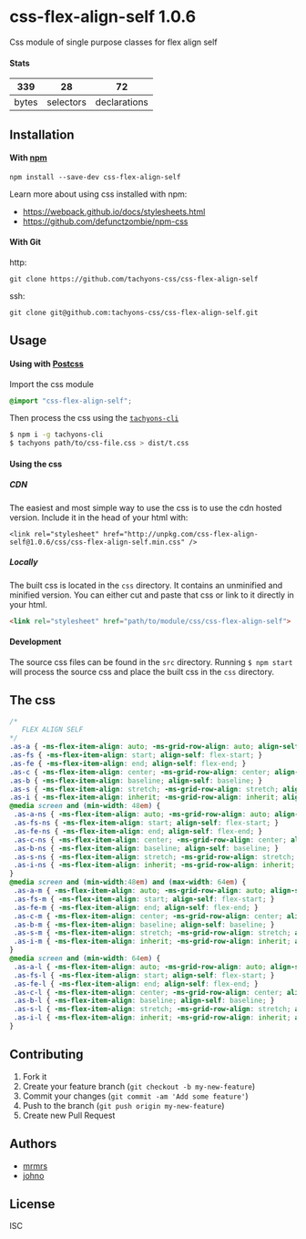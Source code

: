 # css-flex-align-self 1.0.6

Css module of single purpose classes for flex align self

#### Stats

339 | 28 | 72
---|---|---
bytes | selectors | declarations

## Installation

#### With [npm](https://npmjs.com)

```
npm install --save-dev css-flex-align-self
```

Learn more about using css installed with npm:
* https://webpack.github.io/docs/stylesheets.html
* https://github.com/defunctzombie/npm-css

#### With Git

http:
```
git clone https://github.com/tachyons-css/css-flex-align-self
```

ssh:
```
git clone git@github.com:tachyons-css/css-flex-align-self.git
```

## Usage

#### Using with [Postcss](https://github.com/postcss/postcss)

Import the css module

```css
@import "css-flex-align-self";
```

Then process the css using the [`tachyons-cli`](https://github.com/tachyons-css/tachyons-cli)

```sh
$ npm i -g tachyons-cli
$ tachyons path/to/css-file.css > dist/t.css
```

#### Using the css

##### CDN
The easiest and most simple way to use the css is to use the cdn hosted version. Include it in the head of your html with:

```
<link rel="stylesheet" href="http://unpkg.com/css-flex-align-self@1.0.6/css/css-flex-align-self.min.css" />
```

##### Locally
The built css is located in the `css` directory. It contains an unminified and minified version.
You can either cut and paste that css or link to it directly in your html.

```html
<link rel="stylesheet" href="path/to/module/css/css-flex-align-self">
```

#### Development

The source css files can be found in the `src` directory.
Running `$ npm start` will process the source css and place the built css in the `css` directory.

## The css

```css
/*
   FLEX ALIGN SELF
*/
.as-a { -ms-flex-item-align: auto; -ms-grid-row-align: auto; align-self: auto; }
.as-fs { -ms-flex-item-align: start; align-self: flex-start; }
.as-fe { -ms-flex-item-align: end; align-self: flex-end; }
.as-c { -ms-flex-item-align: center; -ms-grid-row-align: center; align-self: center; }
.as-b { -ms-flex-item-align: baseline; align-self: baseline; }
.as-s { -ms-flex-item-align: stretch; -ms-grid-row-align: stretch; align-self: stretch; }
.as-i { -ms-flex-item-align: inherit; -ms-grid-row-align: inherit; align-self: inherit; }
@media screen and (min-width: 48em) {
 .as-a-ns { -ms-flex-item-align: auto; -ms-grid-row-align: auto; align-self: auto; }
 .as-fs-ns { -ms-flex-item-align: start; align-self: flex-start; }
 .as-fe-ns { -ms-flex-item-align: end; align-self: flex-end; }
 .as-c-ns { -ms-flex-item-align: center; -ms-grid-row-align: center; align-self: center; }
 .as-b-ns { -ms-flex-item-align: baseline; align-self: baseline; }
 .as-s-ns { -ms-flex-item-align: stretch; -ms-grid-row-align: stretch; align-self: stretch; }
 .as-i-ns { -ms-flex-item-align: inherit; -ms-grid-row-align: inherit; align-self: inherit; }
}
@media screen and (min-width:48em) and (max-width: 64em) {
 .as-a-m { -ms-flex-item-align: auto; -ms-grid-row-align: auto; align-self: auto; }
 .as-fs-m { -ms-flex-item-align: start; align-self: flex-start; }
 .as-fe-m { -ms-flex-item-align: end; align-self: flex-end; }
 .as-c-m { -ms-flex-item-align: center; -ms-grid-row-align: center; align-self: center; }
 .as-b-m { -ms-flex-item-align: baseline; align-self: baseline; }
 .as-s-m { -ms-flex-item-align: stretch; -ms-grid-row-align: stretch; align-self: stretch; }
 .as-i-m { -ms-flex-item-align: inherit; -ms-grid-row-align: inherit; align-self: inherit; }
}
@media screen and (min-width: 64em) {
 .as-a-l { -ms-flex-item-align: auto; -ms-grid-row-align: auto; align-self: auto; }
 .as-fs-l { -ms-flex-item-align: start; align-self: flex-start; }
 .as-fe-l { -ms-flex-item-align: end; align-self: flex-end; }
 .as-c-l { -ms-flex-item-align: center; -ms-grid-row-align: center; align-self: center; }
 .as-b-l { -ms-flex-item-align: baseline; align-self: baseline; }
 .as-s-l { -ms-flex-item-align: stretch; -ms-grid-row-align: stretch; align-self: stretch; }
 .as-i-l { -ms-flex-item-align: inherit; -ms-grid-row-align: inherit; align-self: inherit; }
}
```

## Contributing

1. Fork it
2. Create your feature branch (`git checkout -b my-new-feature`)
3. Commit your changes (`git commit -am 'Add some feature'`)
4. Push to the branch (`git push origin my-new-feature`)
5. Create new Pull Request

## Authors

* [mrmrs](http://mrmrs.io)
* [johno](http://johnotander.com)

## License

ISC

